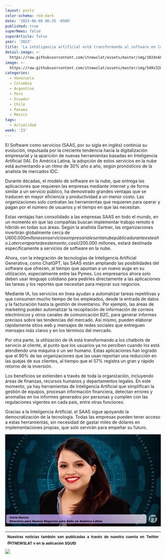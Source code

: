 ```yaml
---
layout: posts
color-schema: red-dark
date: '2023-06-08 06:35 -0500'
published: true
superNews: false
superArticle: false
year: '2023'
title: 'La inteligencia artificial está transformando al software en la nube '
detail-image: >-
  https://raw.githubusercontent.com/itnewslat/assets/master/img/1024x680/Carla-Garcia-g.jpg
image: >-
  https://raw.githubusercontent.com/itnewslat/assets/master/img/540x320/Carla-Garcia-p.jpg
categories:
  - Venezuela
  - Colombia
  - Argentina
  - Perú
  - Ecuador
  - Chile
  - Panama
  - Mexico
tags:
  - Actualidad
week: '23'
---
```

El Software como servicios (SAAS, por su sigla en inglés) continúa su evolución, impulsada por la creciente tendencia hacia la digitalización empresarial y la aparición de nuevas herramientas basadas en Inteligencia Artificial (IA). En América Latina, la adopción de estos servicios en la nube está aumentando a un ritmo de 30% año a año, según pronósticos de la analista de mercados IDC.

Durante décadas, el modelo de software en la nube, que entrega las aplicaciones que requieren las empresas mediante internet y de forma similar a un servicio público, ha demostrado grandes ventajas que se traducen en mayor eficiencia y productividad a un menor costo. Las organizaciones solo contratan las herramientas que requieren para operar y pagan por el número de usuarios y el tiempo en que las necesitan. 

Estas ventajas han consolidado a las empresas SAAS en todo el mundo, en un momento en que las compañías buscan implementar trabajo remoto e híbrido en todas sus áreas. Según la analista Gartner, las organizaciones invertirán globalmente cerca de U$600.000 millones en servicios empresariales en la nube pública durante este año. La tercera parte de este monto, casi U$200.000 millones, estará destinada específicamente a servicios de software en la nube. 

Ahora, con la integración de tecnologías de Inteligencia Artificial Generativa, como ChatGPT, las SAAS están ampliando las posibilidades del software que ofrecen, al tiempo que apuntan a un nuevo auge en su utilización, especialmente entre las Pymes. Los empresarios ahora solo deben usar lenguaje cotidiano para pedirles directamente a las aplicaciones las tareas y los reportes que necesitan para mejorar sus negocios.   

Mediante IA, los servicios en línea ayudan a automatizar tareas repetitivas y que consumen mucho tiempo de los empleados, desde la entrada de datos y la facturación hasta la gestión de inventarios. Por ejemplo, las áreas de marketing pueden automatizar la recopilación de información de correos electrónicos y otros canales de comunicación B2C, para generar informes precisos sobre las tendencias del mercado. Así mismo, pueden elaborar rápidamente sitios web y mensajes de redes sociales que entreguen mensajes más claros y en los términos del mercado. 

Por otra parte, la utilización de IA está transformando a los chatbots de servicio al cliente, al punto que los usuarios ya no perciben cuando los está atendiendo una máquina o un ser humano. Estas aplicaciones han logrado que el 90% de las organizaciones que las usan reportan una reducción en las quejas de sus clientes, al tiempo que el 57% registra un gran y rápido retorno de la inversión.

Los beneficios se extienden a través de toda la organización, incluyendo áreas de finanzas, recursos humanos y departamentos legales. En este momento, ya hay herramientas de Inteligencia Artificial que simplifican la gestión de equipos, procesan información financiera, detectan errores y anomalías en los informes generados por personas y cumplen con las regulaciones vigentes en cada país, entre otras funciones.

Gracias a la Inteligencia Artificial, el SAAS sigue apoyando la democratización de la tecnología. Todas las empresas pueden tener acceso a estas herramientas, sin necesidad de gastar miles de dólares en implementaciones propias, que solo servirán para empeñar su futuro.   

![](https://raw.githubusercontent.com/itnewslat/assets/master/img/540x320/Carla-Garcia-p.jpg)

<table style="height: 42px;" width="569">
<tbody>
<tr>
<td style="text-align: justify;"><sub><strong>Nuestras noticias también son publicadas a través de nuestra cuenta en Twitter <a href="https://twitter.com/itnewslat?lang=es">@ITNEWSLAT</a> y en la aplicación <a href="https://squidapp.co/en/">SQUID</a></strong></sub></td>
</tr>
</tbody>
</table>
<img src="https://tracker.metricool.com/c3po.jpg?hash=56f88a41e39ab42c063cc51676587a04"/>
